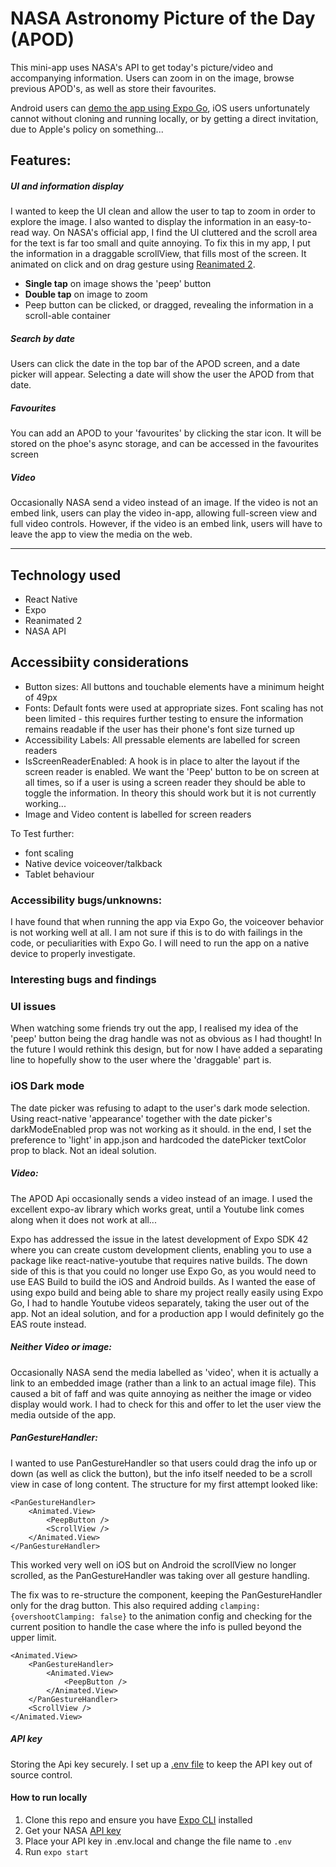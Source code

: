 # NASA Astronomy Picture of the Day (APOD)

This mini-app uses NASA's API to get today's picture/video and accompanying information. Users can zoom in on the image, browse previous APOD's, as well as store their favourites.

Android users can [demo the app using Expo Go](https://expo.io/@lwilsondev/apod), iOS users unfortunately cannot without cloning and running locally, or by getting a direct invitation, due to Apple's policy on something...

## Features:

##### UI and information display

I wanted to keep the UI clean and allow the user to tap to zoom in order to explore the image. I also wanted to display the information in an easy-to-read way. On NASA's official app, I find the UI cluttered and the scroll area for the text is far too small and quite annoying. To fix this in my app, I put the information in a draggable scrollView, that fills most of the screen. It animated on click and on drag gesture using [Reanimated 2](https://docs.swmansion.com/react-native-reanimated/).

- **Single tap** on image shows the 'peep' button
- **Double tap** on image to zoom
- Peep button can be clicked, or dragged, revealing the information in a scroll-able container

##### Search by date

Users can click the date in the top bar of the APOD screen, and a date picker will appear. Selecting a date will show the user the APOD from that date.

##### Favourites

You can add an APOD to your 'favourites' by clicking the star icon. It will be stored on the phoe's async storage, and can be accessed in the favourites screen

##### Video

Occasionally NASA send a video instead of an image. If the video is not an embed link, users can play the video in-app, allowing full-screen view and full video controls. However, if the video is an embed link, users will have to leave the app to view the media on the web.

---

## Technology used

- React Native
- Expo
- Reanimated 2
- NASA API

## Accessibiity considerations

- Button sizes: All buttons and touchable elements have a minimum height of 49px
- Fonts: Default fonts were used at appropriate sizes. Font scaling has not been limited - this requires further testing to ensure the information remains readable if the user has their phone's font size turned up
- Accessibility Labels: All pressable elements are labelled for screen readers
- IsScreenReaderEnabled: A hook is in place to alter the layout if the screen reader is enabled. We want the 'Peep' button to be on screen at all times, so if a user is using a screen reader they should be able to toggle the information. In theory this should work but it is not currently working...
- Image and Video content is labelled for screen readers

To Test further:

- font scaling
- Native device voiceover/talkback
- Tablet behaviour

### Accessibility bugs/unknowns:

I have found that when running the app via Expo Go, the voiceover behavior is not working well at all. I am not sure if this is to do with failings in the code, or peculiarities with Expo Go. I will need to run the app on a native device to properly investigate.

### Interesting bugs and findings

### UI issues

When watching some friends try out the app, I realised my idea of the 'peep' button being the drag handle was not as obvious as I had thought! In the future I would rethink this design, but for now I have added a separating line to hopefully show to the user where the 'draggable' part is.

### iOS Dark mode

The date picker was refusing to adapt to the user's dark mode selection. Using react-native 'appearance' together with the date picker's darkModeEnabled prop was not working as it should. in the end, I set the preference to 'light' in app.json and hardcoded the datePicker textColor prop to black. Not an ideal solution.

##### Video:

The APOD Api occasionally sends a video instead of an image. I used the excellent expo-av library which works great, until a Youtube link comes along when it does not work at all...

Expo has addressed the issue in the latest development of Expo SDK 42 where you can create custom development clients, enabling you to use a package like react-native-youtube that requires native builds. The down side of this is that you could no longer use Expo Go, as you would need to use EAS Build to build the iOS and Android builds. As I wanted the ease of using expo build and being able to share my project really easily using Expo Go, I had to handle Youtube videos separately, taking the user out of the app. Not an ideal solution, and for a production app I would definitely go the EAS route instead.

##### Neither Video or image:

Occasionally NASA send the media labelled as 'video', when it is actually a link to an embedded image (rather than a link to an actual image file). This caused a bit of faff and was quite annoying as neither the image or video display would work. I had to check for this and offer to let the user view the media outside of the app.

##### PanGestureHandler:

I wanted to use PanGestureHandler so that users could drag the info up or down (as well as click the button), but the info itself needed to be a scroll view in case of long content. The structure for my first attempt looked like:

```
<PanGestureHandler>
    <Animated.View>
        <PeepButton />
        <ScrollView />
    </Animated.View>
</PanGestureHandler>
```

This worked very well on iOS but on Android the scrollView no longer scrolled, as the PanGestureHandler was taking over all gesture handling.

The fix was to re-structure the component, keeping the PanGestureHandler only for the drag button. This also required adding `clamping: {overshootClamping: false}` to the animation config and checking for the current position to handle the case where the info is pulled beyond the upper limit.

```
<Animated.View>
    <PanGestureHandler>
        <Animated.View>
            <PeepButton />
        </Animated.View>
    </PanGestureHandler>
    <ScrollView />
</Animated.View>
```

##### API key

Storing the Api key securely. I set up a [.env file](https://docs.expo.dev/guides/environment-variables/#using-a-dotenv-file) to keep the API key out of source control.

#### How to run locally

1. Clone this repo and ensure you have [Expo CLI](https://docs.expo.dev/get-started/installation/) installed
2. Get your NASA [API key](https://api.nasa.gov)
3. Place your API key in .env.local and change the file name to `.env`
4. Run `expo start`

